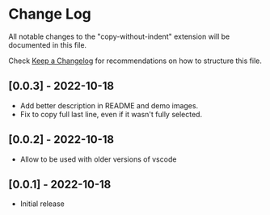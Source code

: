 # Change Log

All notable changes to the "copy-without-indent" extension will be documented in this file.

Check [Keep a Changelog](http://keepachangelog.com/) for recommendations on how to structure this file.

## [0.0.3] - 2022-10-18

- Add better description in README and demo images.
- Fix to copy full last line, even if it wasn't fully selected.

## [0.0.2] - 2022-10-18

- Allow to be used with older versions of vscode

## [0.0.1] - 2022-10-18

- Initial release